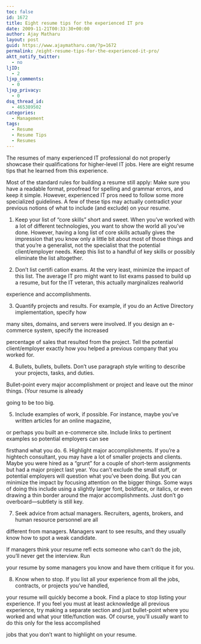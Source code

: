 ```yaml
---
toc: false
id: 1672
title: Eight resume tips for the experienced IT pro
date: 2009-11-21T00:33:30+00:00
author: Ajay Matharu
layout: post
guid: https://www.ajaymatharu.com/?p=1672
permalink: /eight-resume-tips-for-the-experienced-it-pro/
aktt_notify_twitter:
  - no
ljID:
  - 2
ljxp_comments:
  - 0
ljxp_privacy:
  - 0
dsq_thread_id:
  - 465389502
categories:
  - Management
tags:
  - Resume
  - Resume Tips
  - Resumes
---
```

The resumes of many experienced IT professional do not properly showcase their qualifications for higher-level IT jobs. Here are eight resume tips that he learned from this experience. 

Most of the standard rules for building a resume still apply: Make sure you have a readable format, proofread for spelling and grammar errors, and keep it simple. However, experienced IT pros need to follow some more specialized guidelines. A few of these tips may actually contradict your previous notions of what to include (and exclude) on your resume.

1. Keep your list of “core skills” short and sweet. When you’ve worked with a lot of different technologies, you want to show the world all you’ve done. However, having a long list of core skills actually gives the impression that you know only a little bit about most of those things and that you’re a generalist, not the specialist that the potential client/employer needs. Keep this list to a handful of key skills or possibly eliminate the list altogether.

2. Don’t list certifi cation exams. At the very least, minimize the impact of this list. The average IT pro might want to list exams passed to build up a resume, but for the IT veteran, this actually marginalizes realworld
  
experience and accomplishments.

3. Quantify projects and results. For example, if you do an Active Directory implementation, specify how
  
many sites, domains, and servers were involved. If you design an e-commerce system, specify the increased
  
percentage of sales that resulted from the project. Tell the potential client/employer exactly how you helped a previous company that you worked for.

4. Bullets, bullets, bullets. Don’t use paragraph style writing to describe your projects, tasks, and duties.
  
Bullet-point every major accomplishment or project and leave out the minor things. (Your resume is already
  
going to be too big.

5. Include examples of work, if possible. For instance, maybe you’ve written articles for an online magazine,
  
or perhaps you built an e-commerce site. Include links to pertinent examples so potential employers can see
  
firsthand what you do. 6. Highlight major accomplishments. If you’re a hightech consultant, you may have a lot of smaller projects and clients. Maybe you were hired as a “grunt” for a couple of short-term assignments but had a major project last year. You can’t exclude the small stuff, or potential employers will question what you’ve been doing. But you can minimize the impact by focusing attention on the bigger things. Some ways of doing this include using a slightly larger font, boldface, or italics, or even drawing a thin border around the major accomplishments. Just don’t go overboard—subtlety is still key.

7. Seek advice from actual managers. Recruiters, agents, brokers, and human resource personnel are all
  
different from managers. Managers want to see results, and they usually know how to spot a weak candidate.
  
If managers think your resume refl ects someone who can’t do the job, you’ll never get the interview. Run
  
your resume by some managers you know and have them critique it for you.

8. Know when to stop. If you list all your experience from all the jobs, contracts, or projects you’ve handled,
  
your resume will quickly become a book. Find a place to stop listing your experience. If you feel you must at least acknowledge all previous experience, try making a separate section and just bullet-point where you worked and what your title/function was. Of course, you’ll usually want to do this only for the less accomplished
  
jobs that you don’t want to highlight on your resume.

